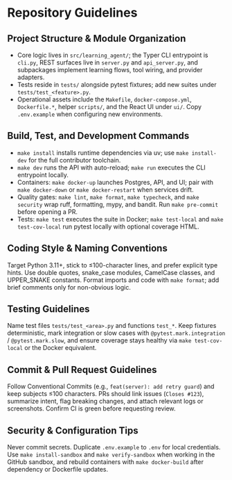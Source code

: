 # Repository Guidelines

## Project Structure & Module Organization
- Core logic lives in `src/learning_agent/`; the Typer CLI entrypoint is `cli.py`, REST surfaces live in `server.py` and `api_server.py`, and subpackages implement learning flows, tool wiring, and provider adapters.
- Tests reside in `tests/` alongside pytest fixtures; add new suites under `tests/test_<feature>.py`.
- Operational assets include the `Makefile`, `docker-compose.yml`, `Dockerfile.*`, helper `scripts/`, and the React UI under `ui/`. Copy `.env.example` when configuring new environments.

## Build, Test, and Development Commands
- `make install` installs runtime dependencies via uv; use `make install-dev` for the full contributor toolchain.
- `make dev` runs the API with auto-reload; `make run` executes the CLI entrypoint locally.
- Containers: `make docker-up` launches Postgres, API, and UI; pair with `make docker-down` or `make docker-restart` when services drift.
- Quality gates: `make lint`, `make format`, `make typecheck`, and `make security` wrap ruff, formatting, mypy, and bandit. Run `make pre-commit` before opening a PR.
- Tests: `make test` executes the suite in Docker; `make test-local` and `make test-cov-local` run pytest locally with optional coverage HTML.

## Coding Style & Naming Conventions
Target Python 3.11+, stick to ≤100-character lines, and prefer explicit type hints. Use double quotes, snake_case modules, CamelCase classes, and UPPER_SNAKE constants. Format imports and code with `make format`; add brief comments only for non-obvious logic.

## Testing Guidelines
Name test files `tests/test_<area>.py` and functions `test_*`. Keep fixtures deterministic, mark integration or slow cases with `@pytest.mark.integration` / `@pytest.mark.slow`, and ensure coverage stays healthy via `make test-cov-local` or the Docker equivalent.

## Commit & Pull Request Guidelines
Follow Conventional Commits (e.g., `feat(server): add retry guard`) and keep subjects ≤100 characters. PRs should link issues (`Closes #123`), summarize intent, flag breaking changes, and attach relevant logs or screenshots. Confirm CI is green before requesting review.

## Security & Configuration Tips
Never commit secrets. Duplicate `.env.example` to `.env` for local credentials. Use `make install-sandbox` and `make verify-sandbox` when working in the GitHub sandbox, and rebuild containers with `make docker-build` after dependency or Dockerfile updates.
